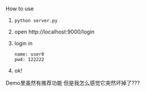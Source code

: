 How to use

1. `python server.py`

2. open http://localhost:9000/login

3. login in 

   ```
   name: user0
   pwd: 122222
   ```

4. ok!



Demo里虽然有推荐功能 但是我怎么感觉它突然坏掉了???